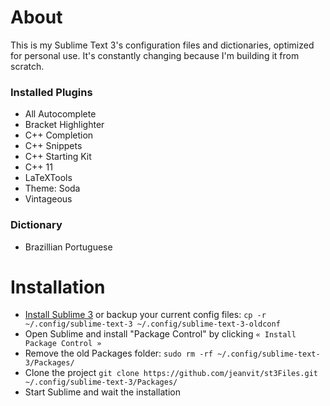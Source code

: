 # About
This is my Sublime Text 3's configuration files and dictionaries, optimized for personal use. It's constantly changing because I'm building it from scratch.

### Installed Plugins
 - All Autocomplete
 - Bracket Highlighter
 - C++ Completion
 - C++ Snippets
 - C++ Starting Kit
 - C++ 11
 - LaTeXTools
 - Theme: Soda
 - Vintageous
 
 ### Dictionary
 - Brazillian Portuguese

# Installation
- [Install Sublime 3](https://www.sublimetext.com/) or backup your current config files: `cp -r ~/.config/sublime-text-3 ~/.config/sublime-text-3-oldconf`
- Open Sublime and install "Package Control" by clicking  `« Install Package Control »`
- Remove the old Packages folder: `sudo rm -rf ~/.config/sublime-text-3/Packages/`
- Clone the project `git clone https://github.com/jeanvit/st3Files.git ~/.config/sublime-text-3/Packages/`
- Start Sublime and wait the installation
